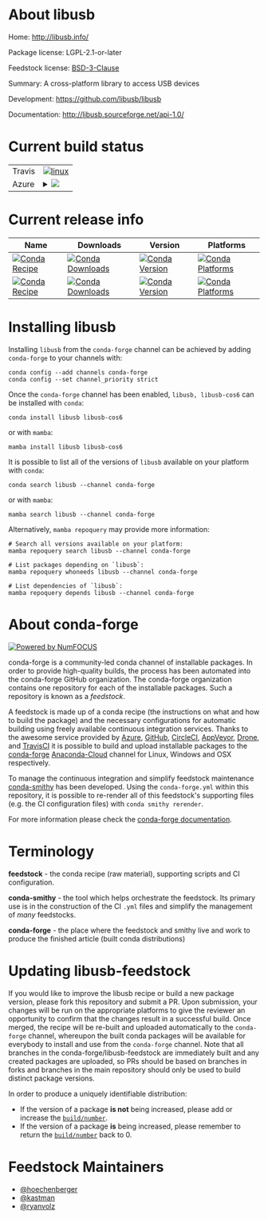 About libusb
============

Home: http://libusb.info/

Package license: LGPL-2.1-or-later

Feedstock license: [BSD-3-Clause](https://github.com/conda-forge/libusb-feedstock/blob/main/LICENSE.txt)

Summary: A cross-platform library to access USB devices

Development: https://github.com/libusb/libusb

Documentation: http://libusb.sourceforge.net/api-1.0/

Current build status
====================


<table><tr>
    <td>Travis</td>
    <td>
      <a href="https://app.travis-ci.com/conda-forge/libusb-feedstock">
        <img alt="linux" src="https://img.shields.io/travis/com/conda-forge/libusb-feedstock/main.svg?label=Linux">
      </a>
    </td>
  </tr>
    
  <tr>
    <td>Azure</td>
    <td>
      <details>
        <summary>
          <a href="https://dev.azure.com/conda-forge/feedstock-builds/_build/latest?definitionId=7214&branchName=main">
            <img src="https://dev.azure.com/conda-forge/feedstock-builds/_apis/build/status/libusb-feedstock?branchName=main">
          </a>
        </summary>
        <table>
          <thead><tr><th>Variant</th><th>Status</th></tr></thead>
          <tbody><tr>
              <td>linux_64</td>
              <td>
                <a href="https://dev.azure.com/conda-forge/feedstock-builds/_build/latest?definitionId=7214&branchName=main">
                  <img src="https://dev.azure.com/conda-forge/feedstock-builds/_apis/build/status/libusb-feedstock?branchName=main&jobName=linux&configuration=linux_64_" alt="variant">
                </a>
              </td>
            </tr><tr>
              <td>linux_aarch64</td>
              <td>
                <a href="https://dev.azure.com/conda-forge/feedstock-builds/_build/latest?definitionId=7214&branchName=main">
                  <img src="https://dev.azure.com/conda-forge/feedstock-builds/_apis/build/status/libusb-feedstock?branchName=main&jobName=linux&configuration=linux_aarch64_" alt="variant">
                </a>
              </td>
            </tr><tr>
              <td>linux_ppc64le</td>
              <td>
                <a href="https://dev.azure.com/conda-forge/feedstock-builds/_build/latest?definitionId=7214&branchName=main">
                  <img src="https://dev.azure.com/conda-forge/feedstock-builds/_apis/build/status/libusb-feedstock?branchName=main&jobName=linux&configuration=linux_ppc64le_" alt="variant">
                </a>
              </td>
            </tr><tr>
              <td>osx_64</td>
              <td>
                <a href="https://dev.azure.com/conda-forge/feedstock-builds/_build/latest?definitionId=7214&branchName=main">
                  <img src="https://dev.azure.com/conda-forge/feedstock-builds/_apis/build/status/libusb-feedstock?branchName=main&jobName=osx&configuration=osx_64_" alt="variant">
                </a>
              </td>
            </tr><tr>
              <td>osx_arm64</td>
              <td>
                <a href="https://dev.azure.com/conda-forge/feedstock-builds/_build/latest?definitionId=7214&branchName=main">
                  <img src="https://dev.azure.com/conda-forge/feedstock-builds/_apis/build/status/libusb-feedstock?branchName=main&jobName=osx&configuration=osx_arm64_" alt="variant">
                </a>
              </td>
            </tr><tr>
              <td>win_64</td>
              <td>
                <a href="https://dev.azure.com/conda-forge/feedstock-builds/_build/latest?definitionId=7214&branchName=main">
                  <img src="https://dev.azure.com/conda-forge/feedstock-builds/_apis/build/status/libusb-feedstock?branchName=main&jobName=win&configuration=win_64_" alt="variant">
                </a>
              </td>
            </tr>
          </tbody>
        </table>
      </details>
    </td>
  </tr>
</table>

Current release info
====================

| Name | Downloads | Version | Platforms |
| --- | --- | --- | --- |
| [![Conda Recipe](https://img.shields.io/badge/recipe-libusb-green.svg)](https://anaconda.org/conda-forge/libusb) | [![Conda Downloads](https://img.shields.io/conda/dn/conda-forge/libusb.svg)](https://anaconda.org/conda-forge/libusb) | [![Conda Version](https://img.shields.io/conda/vn/conda-forge/libusb.svg)](https://anaconda.org/conda-forge/libusb) | [![Conda Platforms](https://img.shields.io/conda/pn/conda-forge/libusb.svg)](https://anaconda.org/conda-forge/libusb) |
| [![Conda Recipe](https://img.shields.io/badge/recipe-libusb--cos6-green.svg)](https://anaconda.org/conda-forge/libusb-cos6) | [![Conda Downloads](https://img.shields.io/conda/dn/conda-forge/libusb-cos6.svg)](https://anaconda.org/conda-forge/libusb-cos6) | [![Conda Version](https://img.shields.io/conda/vn/conda-forge/libusb-cos6.svg)](https://anaconda.org/conda-forge/libusb-cos6) | [![Conda Platforms](https://img.shields.io/conda/pn/conda-forge/libusb-cos6.svg)](https://anaconda.org/conda-forge/libusb-cos6) |

Installing libusb
=================

Installing `libusb` from the `conda-forge` channel can be achieved by adding `conda-forge` to your channels with:

```
conda config --add channels conda-forge
conda config --set channel_priority strict
```

Once the `conda-forge` channel has been enabled, `libusb, libusb-cos6` can be installed with `conda`:

```
conda install libusb libusb-cos6
```

or with `mamba`:

```
mamba install libusb libusb-cos6
```

It is possible to list all of the versions of `libusb` available on your platform with `conda`:

```
conda search libusb --channel conda-forge
```

or with `mamba`:

```
mamba search libusb --channel conda-forge
```

Alternatively, `mamba repoquery` may provide more information:

```
# Search all versions available on your platform:
mamba repoquery search libusb --channel conda-forge

# List packages depending on `libusb`:
mamba repoquery whoneeds libusb --channel conda-forge

# List dependencies of `libusb`:
mamba repoquery depends libusb --channel conda-forge
```


About conda-forge
=================

[![Powered by
NumFOCUS](https://img.shields.io/badge/powered%20by-NumFOCUS-orange.svg?style=flat&colorA=E1523D&colorB=007D8A)](https://numfocus.org)

conda-forge is a community-led conda channel of installable packages.
In order to provide high-quality builds, the process has been automated into the
conda-forge GitHub organization. The conda-forge organization contains one repository
for each of the installable packages. Such a repository is known as a *feedstock*.

A feedstock is made up of a conda recipe (the instructions on what and how to build
the package) and the necessary configurations for automatic building using freely
available continuous integration services. Thanks to the awesome service provided by
[Azure](https://azure.microsoft.com/en-us/services/devops/), [GitHub](https://github.com/),
[CircleCI](https://circleci.com/), [AppVeyor](https://www.appveyor.com/),
[Drone](https://cloud.drone.io/welcome), and [TravisCI](https://travis-ci.com/)
it is possible to build and upload installable packages to the
[conda-forge](https://anaconda.org/conda-forge) [Anaconda-Cloud](https://anaconda.org/)
channel for Linux, Windows and OSX respectively.

To manage the continuous integration and simplify feedstock maintenance
[conda-smithy](https://github.com/conda-forge/conda-smithy) has been developed.
Using the ``conda-forge.yml`` within this repository, it is possible to re-render all of
this feedstock's supporting files (e.g. the CI configuration files) with ``conda smithy rerender``.

For more information please check the [conda-forge documentation](https://conda-forge.org/docs/).

Terminology
===========

**feedstock** - the conda recipe (raw material), supporting scripts and CI configuration.

**conda-smithy** - the tool which helps orchestrate the feedstock.
                   Its primary use is in the construction of the CI ``.yml`` files
                   and simplify the management of *many* feedstocks.

**conda-forge** - the place where the feedstock and smithy live and work to
                  produce the finished article (built conda distributions)


Updating libusb-feedstock
=========================

If you would like to improve the libusb recipe or build a new
package version, please fork this repository and submit a PR. Upon submission,
your changes will be run on the appropriate platforms to give the reviewer an
opportunity to confirm that the changes result in a successful build. Once
merged, the recipe will be re-built and uploaded automatically to the
`conda-forge` channel, whereupon the built conda packages will be available for
everybody to install and use from the `conda-forge` channel.
Note that all branches in the conda-forge/libusb-feedstock are
immediately built and any created packages are uploaded, so PRs should be based
on branches in forks and branches in the main repository should only be used to
build distinct package versions.

In order to produce a uniquely identifiable distribution:
 * If the version of a package **is not** being increased, please add or increase
   the [``build/number``](https://docs.conda.io/projects/conda-build/en/latest/resources/define-metadata.html#build-number-and-string).
 * If the version of a package **is** being increased, please remember to return
   the [``build/number``](https://docs.conda.io/projects/conda-build/en/latest/resources/define-metadata.html#build-number-and-string)
   back to 0.

Feedstock Maintainers
=====================

* [@hoechenberger](https://github.com/hoechenberger/)
* [@kastman](https://github.com/kastman/)
* [@ryanvolz](https://github.com/ryanvolz/)

